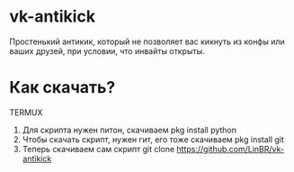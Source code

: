 # vk-antikick
Простенький антикик, который не позволяет вас кикнуть из конфы или ваших друзей, при условии, что инвайты открыты.

# Как скачать?
TERMUX
1. Для скрипта нужен питон, скачиваем
pkg install python 
2. Чтобы скачать скрипт, нужен гит, его тоже скачиваем
pkg install git
3. Теперь скачиваем сам скрипт
git clone https://github.com/LinBR/vk-antikick

